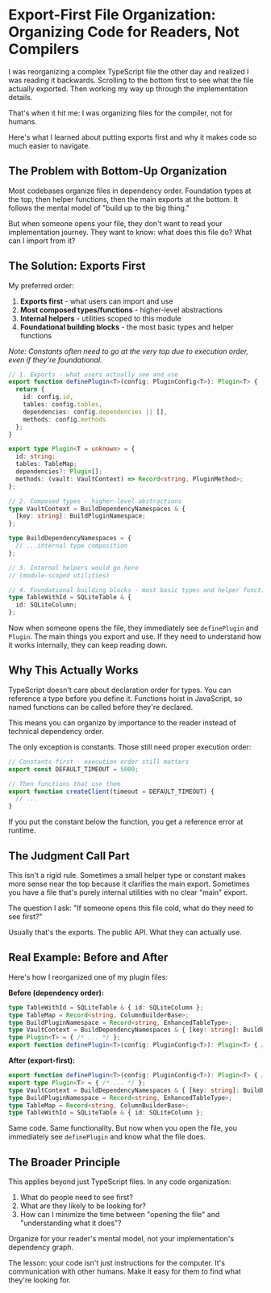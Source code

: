 # Export-First File Organization: Organizing Code for Readers, Not Compilers

I was reorganizing a complex TypeScript file the other day and realized I was reading it backwards. Scrolling to the bottom first to see what the file actually exported. Then working my way up through the implementation details.

That's when it hit me: I was organizing files for the compiler, not for humans.

Here's what I learned about putting exports first and why it makes code so much easier to navigate.

## The Problem with Bottom-Up Organization

Most codebases organize files in dependency order. Foundation types at the top, then helper functions, then the main exports at the bottom. It follows the mental model of "build up to the big thing."

But when someone opens your file, they don't want to read your implementation journey. They want to know: what does this file do? What can I import from it?

## The Solution: Exports First

My preferred order:

1. **Exports first** - what users can import and use
2. **Most composed types/functions** - higher-level abstractions
3. **Internal helpers** - utilities scoped to this module
4. **Foundational building blocks** - the most basic types and helper functions

*Note: Constants often need to go at the very top due to execution order, even if they're foundational.*

```typescript
// 1. Exports - what users actually see and use
export function definePlugin<T>(config: PluginConfig<T>): Plugin<T> {
  return {
    id: config.id,
    tables: config.tables,
    dependencies: config.dependencies || [],
    methods: config.methods
  };
}

export type Plugin<T = unknown> = {
  id: string;
  tables: TableMap;
  dependencies?: Plugin[];
  methods: (vault: VaultContext) => Record<string, PluginMethod>;
};

// 2. Composed types - higher-level abstractions
type VaultContext = BuildDependencyNamespaces & {
  [key: string]: BuildPluginNamespace;
};

type BuildDependencyNamespaces = {
  // ...internal type composition
};

// 3. Internal helpers would go here
// (module-scoped utilities)

// 4. Foundational building blocks - most basic types and helper functions
type TableWithId = SQLiteTable & {
  id: SQLiteColumn;
};
```

Now when someone opens the file, they immediately see `definePlugin` and `Plugin`. The main things you export and use. If they need to understand how it works internally, they can keep reading down.

## Why This Actually Works

TypeScript doesn't care about declaration order for types. You can reference a type before you define it. Functions hoist in JavaScript, so named functions can be called before they're declared.

This means you can organize by importance to the reader instead of technical dependency order.

The only exception is constants. Those still need proper execution order:

```typescript
// Constants first - execution order still matters
export const DEFAULT_TIMEOUT = 5000;

// Then functions that use them
export function createClient(timeout = DEFAULT_TIMEOUT) {
  // ...
}
```

If you put the constant below the function, you get a reference error at runtime.

## The Judgment Call Part

This isn't a rigid rule. Sometimes a small helper type or constant makes more sense near the top because it clarifies the main export. Sometimes you have a file that's purely internal utilities with no clear "main" export.

The question I ask: "If someone opens this file cold, what do they need to see first?"

Usually that's the exports. The public API. What they can actually use.

## Real Example: Before and After

Here's how I reorganized one of my plugin files:

**Before (dependency order):**
```typescript
type TableWithId = SQLiteTable & { id: SQLiteColumn };
type TableMap = Record<string, ColumnBuilderBase>;
type BuildPluginNamespace = Record<string, EnhancedTableType>;
type VaultContext = BuildDependencyNamespaces & { [key: string]: BuildPluginNamespace };
type Plugin<T> = { /* ... */ };
export function definePlugin<T>(config: PluginConfig<T>): Plugin<T> { /* ... */ }
```

**After (export-first):**
```typescript
export function definePlugin<T>(config: PluginConfig<T>): Plugin<T> { /* ... */ }
export type Plugin<T> = { /* ... */ };
type VaultContext = BuildDependencyNamespaces & { [key: string]: BuildPluginNamespace };
type BuildPluginNamespace = Record<string, EnhancedTableType>;
type TableMap = Record<string, ColumnBuilderBase>;
type TableWithId = SQLiteTable & { id: SQLiteColumn };
```

Same code. Same functionality. But now when you open the file, you immediately see `definePlugin` and know what the file does.

## The Broader Principle

This applies beyond just TypeScript files. In any code organization:

1. What do people need to see first?
2. What are they likely to be looking for?
3. How can I minimize the time between "opening the file" and "understanding what it does"?

Organize for your reader's mental model, not your implementation's dependency graph.

The lesson: your code isn't just instructions for the computer. It's communication with other humans. Make it easy for them to find what they're looking for.